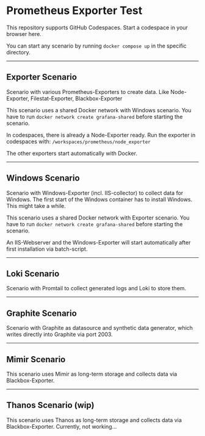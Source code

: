 # Prometheus Exporter Test

This repository supports GitHub Codespaces. Start a codespace in your browser here.

You can start any scenario by running `docker compose up` in the specific directory.

---
## Exporter Scenario

Scenario with various Prometheus-Exporters to create data. 
Like Node-Exporter, Filestat-Exporter, Blackbox-Exporter

This scenario uses a shared Docker network with Windows scenario. 
You have to run `docker network create grafana-shared` before starting the scenario.

In codespaces, there is already a Node-Exporter ready. 
Run the exporter in codespaces with: `/workspaces/prometheus/node_exporter`

The other exporters start automatically with Docker.

---
## Windows Scenario

Scenario with Windows-Exporter (incl. IIS-collector) to collect data for Windows.
The first start of the Windows container has to install Windows. This might take a while.

This scenario uses a shared Docker network with Exporter scenario.
You have to run `docker network create grafana-shared` before starting the scenario.

An IIS-Webserver and the Windows-Exporter will start automatically after first installation via batch-script.

---
## Loki Scenario

Scenario with Promtail to collect generated logs and Loki to store them.

---
## Graphite Scenario

Scenario with Graphite as datasource and synthetic data generator,
which writes directly into Graphite via port 2003.

---
## Mimir Scenario

This scenario uses Mimir as long-term storage and collects data via Blackbox-Exporter.

---
## Thanos Scenario (wip)

This scenario uses Thanos as long-term storage and collects data via Blackbox-Exporter.
Currently, not working...

